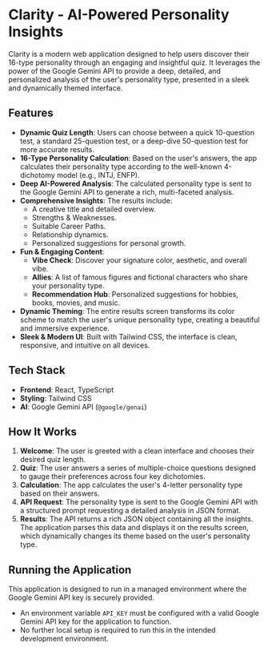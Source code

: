 # Clarity - AI-Powered Personality Insights

Clarity is a modern web application designed to help users discover their 16-type personality through an engaging and insightful quiz. It leverages the power of the Google Gemini API to provide a deep, detailed, and personalized analysis of the user's personality type, presented in a sleek and dynamically themed interface.

## Features

- **Dynamic Quiz Length**: Users can choose between a quick 10-question test, a standard 25-question test, or a deep-dive 50-question test for more accurate results.
- **16-Type Personality Calculation**: Based on the user's answers, the app calculates their personality type according to the well-known 4-dichotomy model (e.g., INTJ, ENFP).
- **Deep AI-Powered Analysis**: The calculated personality type is sent to the Google Gemini API to generate a rich, multi-faceted analysis.
- **Comprehensive Insights**: The results include:
  - A creative title and detailed overview.
  - Strengths & Weaknesses.
  - Suitable Career Paths.
  - Relationship dynamics.
  - Personalized suggestions for personal growth.
- **Fun & Engaging Content**:
  - **Vibe Check**: Discover your signature color, aesthetic, and overall vibe.
  - **Allies**: A list of famous figures and fictional characters who share your personality type.
  - **Recommendation Hub**: Personalized suggestions for hobbies, books, movies, and music.
- **Dynamic Theming**: The entire results screen transforms its color scheme to match the user's unique personality type, creating a beautiful and immersive experience.
- **Sleek & Modern UI**: Built with Tailwind CSS, the interface is clean, responsive, and intuitive on all devices.

## Tech Stack

- **Frontend**: React, TypeScript
- **Styling**: Tailwind CSS
- **AI**: Google Gemini API (`@google/genai`)

## How It Works

1.  **Welcome**: The user is greeted with a clean interface and chooses their desired quiz length.
2.  **Quiz**: The user answers a series of multiple-choice questions designed to gauge their preferences across four key dichotomies.
3.  **Calculation**: The app calculates the user's 4-letter personality type based on their answers.
4.  **API Request**: The personality type is sent to the Google Gemini API with a structured prompt requesting a detailed analysis in JSON format.
5.  **Results**: The API returns a rich JSON object containing all the insights. The application parses this data and displays it on the results screen, which dynamically changes its theme based on the user's personality type.

## Running the Application

This application is designed to run in a managed environment where the Google Gemini API key is securely provided.

- An environment variable `API_KEY` must be configured with a valid Google Gemini API key for the application to function.
- No further local setup is required to run this in the intended development environment.
